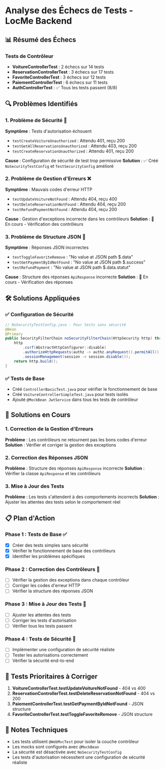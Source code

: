 # Analyse des Échecs de Tests - LocMe Backend

## 📊 Résumé des Échecs

### Tests de Contrôleur
- **VoitureControllerTest** : 2 échecs sur 14 tests
- **ReservationControllerTest** : 3 échecs sur 17 tests  
- **FavoriteControllerTest** : 3 échecs sur 12 tests
- **PaiementControllerTest** : 6 échecs sur 11 tests
- **AuthControllerTest** : ✅ Tous les tests passent (8/8)

## 🔍 Problèmes Identifiés

### 1. **Problème de Sécurité** 🔐
**Symptôme** : Tests d'autorisation échouent
- `testCreateVoitureUnauthorized` : Attendu 401, reçu 200
- `testGetAllReservationsUnauthorized` : Attendu 403, reçu 200
- `testCreateReservationUnauthorized` : Attendu 401, reçu 200

**Cause** : Configuration de sécurité de test trop permissive
**Solution** : ✅ Créé `NoSecurityTestConfig` et `TestSecurityConfig` amélioré

### 2. **Problème de Gestion d'Erreurs** ❌
**Symptôme** : Mauvais codes d'erreur HTTP
- `testUpdateVoitureNotFound` : Attendu 404, reçu 400
- `testDeleteReservationNotFound` : Attendu 404, reçu 200
- `testRefundPaymentNotFound` : Attendu 404, reçu 200

**Cause** : Gestion d'exceptions incorrecte dans les contrôleurs
**Solution** : 🔄 En cours - Vérification des contrôleurs

### 3. **Problème de Structure JSON** 📄
**Symptôme** : Réponses JSON incorrectes
- `testToggleFavoriteRemove` : "No value at JSON path $.data"
- `testGetPaymentByIdNotFound` : "No value at JSON path $.success"
- `testRefundPayment` : "No value at JSON path $.data.statut"

**Cause** : Structure des réponses `ApiResponse` incorrecte
**Solution** : 🔄 En cours - Vérification des réponses

## 🛠️ Solutions Appliquées

### ✅ Configuration de Sécurité
```java
// NoSecurityTestConfig.java - Pour tests sans sécurité
@Bean
@Primary
public SecurityFilterChain noSecurityFilterChain(HttpSecurity http) throws Exception {
    http
        .csrf(AbstractHttpConfigurer::disable)
        .authorizeHttpRequests(authz -> authz.anyRequest().permitAll())
        .sessionManagement(session -> session.disable());
    return http.build();
}
```

### ✅ Tests de Base
- Créé `ControllerBasicTest.java` pour vérifier le fonctionnement de base
- Créé `VoitureControllerSimpleTest.java` pour tests isolés
- Ajouté `@MockBean JwtService` dans tous les tests de contrôleur

## 🔄 Solutions en Cours

### 1. Correction de la Gestion d'Erreurs
**Problème** : Les contrôleurs ne retournent pas les bons codes d'erreur
**Solution** : Vérifier et corriger la gestion des exceptions

### 2. Correction des Réponses JSON
**Problème** : Structure des réponses `ApiResponse` incorrecte
**Solution** : Vérifier la classe `ApiResponse` et les contrôleurs

### 3. Mise à Jour des Tests
**Problème** : Les tests s'attendent à des comportements incorrects
**Solution** : Ajuster les attentes des tests selon le comportement réel

## 📋 Plan d'Action

### Phase 1 : Tests de Base ✅
- [x] Créer des tests simples sans sécurité
- [x] Vérifier le fonctionnement de base des contrôleurs
- [x] Identifier les problèmes spécifiques

### Phase 2 : Correction des Contrôleurs 🔄
- [ ] Vérifier la gestion des exceptions dans chaque contrôleur
- [ ] Corriger les codes d'erreur HTTP
- [ ] Vérifier la structure des réponses JSON

### Phase 3 : Mise à Jour des Tests 🔄
- [ ] Ajuster les attentes des tests
- [ ] Corriger les tests d'autorisation
- [ ] Vérifier tous les tests passent

### Phase 4 : Tests de Sécurité 🔄
- [ ] Implémenter une configuration de sécurité réaliste
- [ ] Tester les autorisations correctement
- [ ] Vérifier la sécurité end-to-end

## 🎯 Tests Prioritaires à Corriger

1. **VoitureControllerTest.testUpdateVoitureNotFound** - 404 vs 400
2. **ReservationControllerTest.testDeleteReservationNotFound** - 404 vs 200
3. **PaiementControllerTest.testGetPaymentByIdNotFound** - JSON structure
4. **FavoriteControllerTest.testToggleFavoriteRemove** - JSON structure

## 📝 Notes Techniques

- Les tests utilisent `@WebMvcTest` pour isoler la couche contrôleur
- Les mocks sont configurés avec `@MockBean`
- La sécurité est désactivée avec `NoSecurityTestConfig`
- Les tests d'autorisation nécessitent une configuration de sécurité réaliste

